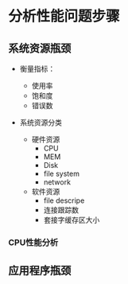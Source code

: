 # 分析性能问题步骤

## 系统资源瓶颈
* 衡量指标：
    * 使用率
    * 饱和度
    * 错误数

* 系统资源分类
    * 硬件资源
        * CPU
        * MEM
        * Disk
        * file system
        * network
    * 软件资源
        * file descripe
        * 连接跟踪数
        * 套接字缓存区大小

### CPU性能分析



## 应用程序瓶颈

